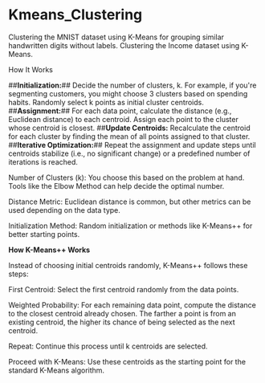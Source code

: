 # Kmeans_Clustering
Clustering the MNIST dataset using K-Means for grouping similar handwritten digits without labels.
Clustering the Income dataset using K-Means.

How It Works

##**Initialization:**##
Decide the number of clusters, k. For example, if you're segmenting customers, you might choose 3 clusters based on spending habits.
Randomly select k points as initial cluster centroids.
##**Assignment:**##
For each data point, calculate the distance (e.g., Euclidean distance) to each centroid.
Assign each point to the cluster whose centroid is closest.
##**Update Centroids:**
Recalculate the centroid for each cluster by finding the mean of all points assigned to that cluster.
##**Iterative Optimization:**##
Repeat the assignment and update steps until centroids stabilize (i.e., no significant change) or a predefined number of iterations is reached.

Number of Clusters (k): You choose this based on the problem at hand. Tools like the Elbow Method can help decide the optimal number.

Distance Metric: Euclidean distance is common, but other metrics can be used depending on the data type.

Initialization Method: Random initialization or methods like K-Means++ for better starting points.


**How K-Means++ Works**

Instead of choosing initial centroids randomly, K-Means++ follows these steps:

First Centroid: Select the first centroid randomly from the data points.

Weighted Probability: For each remaining data point, compute the distance to the closest centroid already chosen. The farther a point is from an existing centroid, the higher its chance of being selected as the next centroid.

Repeat: Continue this process until k centroids are selected.

Proceed with K-Means: Use these centroids as the starting point for the standard K-Means algorithm.

